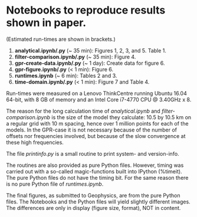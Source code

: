 # Notebooks to reproduce results shown in paper.

(Estimated run-times are shown in brackets.)

1. **analytical.ipynb/.py** (~ 35 min): Figures 1, 2, 3, and 5. Table 1.
2. **filter-comparison.ipynb/.py** (~ 35 min): Figure 4.
3. **gpr-create-data.ipynb/.py** (~ 1 day): Create data for figure 6.
4. **gpr-figure.ipynb/.py** (< 1 min): Figure 6.
5. **runtimes.ipynb** (~ 6 min): Tables 2 and 3.
6. **time-domain.ipynb/.py** (< 1 min): Figure 7 and Table 4.

Run-times were measured on a Lenovo ThinkCentre running Ubuntu 16.04 64-bit,
with 8 GB of memory and an Intel Core i7-4770 CPU @ 3.40GHz x 8.

The reason for the long calculation time of *analytical.ipynb* and
*filter-comparison.ipynb* is the size of the model they calculate: 10.5 by 10.5
km on a regular grid with 10 m spacing, hence over 1 million points for each of
the models. In the GPR-case it is not necessary because of the number of
offsets nor frequencies involved, but because of the slow convergence at these
high frequencies.

The file *printinfo.py* is a small routine to print system- and version-info.

The routines are also provided as pure Python files. However, timing was
carried out with a so-called magic-functions built into IPython (%timeit). The
pure Python files do not have the timing bit. For the same reason there is no
pure Python file of *runtimes.ipynb*.

The final figures, as submitted to Geophysics, are from the pure Python files.
The Notebooks and the Python files will yield slightly different images. The
differences are only in display (figure size, format), NOT in content.
